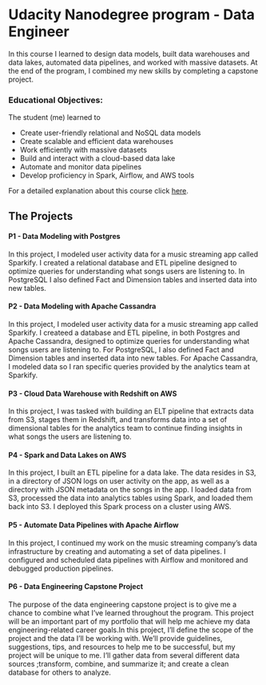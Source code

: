 # Udacity Nanodegree program - Data Engineer

In this course I learned to design data models, built data warehouses and data lakes, automated data pipelines, and 
worked with massive datasets. At the end of the program, I combined my new skills by completing a capstone project.

### Educational Objectives: 
The student (me) learned to
- Create user-friendly relational and NoSQL data models
- Create scalable and efficient data warehouses
- Work efficiently with massive datasets        
- Build and interact with a cloud-based data lake        
- Automate and monitor data pipelines
- Develop proficiency in Spark, Airflow, and AWS tools

For a detailed explanation about this course click 
[here](https://d20vrrgs8k4bvw.cloudfront.net/documents/en-US/Data+Engineering+Nanodegree+Program+Syllabus.pdf).

## The Projects

#### P1 - Data Modeling with Postgres

In this project, I modeled user activity data for a music streaming app called Sparkify. I created a relational 
database and ETL pipeline designed to optimize queries for understanding what songs users are listening to. In 
PostgreSQL I also defined Fact and Dimension tables and inserted data into new tables.

#### P2 - Data Modeling with Apache Cassandra

In this project, I modeled user activity data for a music streaming app called Sparkify. I createed a database and ETL 
pipeline, in both Postgres and Apache Cassandra, designed to optimize queries for understanding what songs users are 
listening to. For PostgreSQL, I also defined Fact and Dimension tables and inserted data into new tables. 
For Apache Cassandra, I modeled data so I ran specific queries provided by the analytics team at Sparkify.

#### P3 - Cloud Data Warehouse with Redshift on AWS

In this project, I was tasked with building an ELT pipeline that extracts data from S3, stages them in Redshift, and 
transforms data into a set of dimensional tables for the analytics team to continue finding insights in what songs the 
users are listening to.

#### P4 - Spark and Data Lakes on AWS

In this project, I built an ETL pipeline for a data lake. The data resides in S3, in a directory of JSON logs on user 
activity on the app, as well as a directory with JSON metadata on the songs in the app. I loaded data from S3, processed 
the data into analytics tables using Spark, and loaded them back into S3. I deployed this Spark process on a cluster 
using AWS.

#### P5 - Automate Data Pipelines with Apache Airflow

In this project, I continued my work on the music streaming company’s data infrastructure by creating and automating a 
set of data pipelines. I configured and scheduled data pipelines with Airflow and monitored and debugged production 
pipelines.

#### P6 - Data Engineering Capstone Project

The purpose of the data engineering capstone project is to give me a chance to combine what I’ve learned throughout the 
program. This project will be an important part of my portfolio that will help me achieve my data engineering-related 
career goals.In this project, I’ll define the scope of the project and the data I’ll be working with. We’ll provide 
guidelines, suggestions, tips, and resources to help me to be successful, but my project will be unique to me. 
I’ll gather data from several different data sources ;transform, combine, and summarize it; and create a clean database 
for others to analyze.

